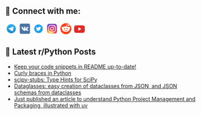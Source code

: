 ## 🔎 Connect with me:
[<img src="https://github.com/bullbesh/bullbesh/blob/main/images/Telegram.png" width="32" height="32" />](https://t.me/bullbesh)
[<img src="https://github.com/bullbesh/bullbesh/blob/main/images/VK.png" width="32" height="32" />](https://vk.com/bullbesh)
[<img src="https://github.com/bullbesh/bullbesh/blob/main/images/Twitter.png" width="32" height="32" />](https://twitter.com/bullbesh1)
[<img src="https://github.com/bullbesh/bullbesh/blob/main/images/Instagram.png" width="32" height="32" />](https://www.instagram.com/bullbesh)
[<img src="https://github.com/bullbesh/bullbesh/blob/main/images/Reddit.png" width="32" height="32" />](https://www.reddit.com/user/bullbesh)
[<img src="https://github.com/bullbesh/bullbesh/blob/main/images/YouTube.png" width="32" height="32" />](https://www.youtube.com/channel/UCtfjRs6uzgq5mfm8S06WTcg)

## 📕 Latest r/Python Posts
<!-- BLOG-POST-LIST:START -->
- [Keep your code snippets in README up-to-date!](https://www.reddit.com/r/Python/comments/1gl1hla/keep_your_code_snippets_in_readme_uptodate/)
- [Curly braces in Python](https://www.reddit.com/r/Python/comments/1gl1d8y/curly_braces_in_python/)
- [scipy-stubs: Type Hints for SciPy](https://www.reddit.com/r/Python/comments/1gkysrl/scipystubs_type_hints_for_scipy/)
- [Dataglasses: easy creation of dataclasses from JSON, and JSON schemas from dataclasses](https://www.reddit.com/r/Python/comments/1gky5tr/dataglasses_easy_creation_of_dataclasses_from/)
- [Just published an article to understand Python Project Management and Packaging, illustrated with uv](https://www.reddit.com/r/Python/comments/1gkmrsg/just_published_an_article_to_understand_python/)
<!-- BLOG-POST-LIST:END -->
